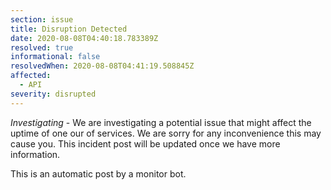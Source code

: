 ```yaml
---
section: issue
title: Disruption Detected
date: 2020-08-08T04:40:18.783389Z
resolved: true
informational: false
resolvedWhen: 2020-08-08T04:41:19.508845Z
affected:
  - API
severity: disrupted
---
```

*Investigating* - We are investigating a potential issue that might affect the uptime of one our of services. We are sorry for any inconvenience this may cause you. This incident post will be updated once we have more information.

This is an automatic post by a monitor bot.
        
